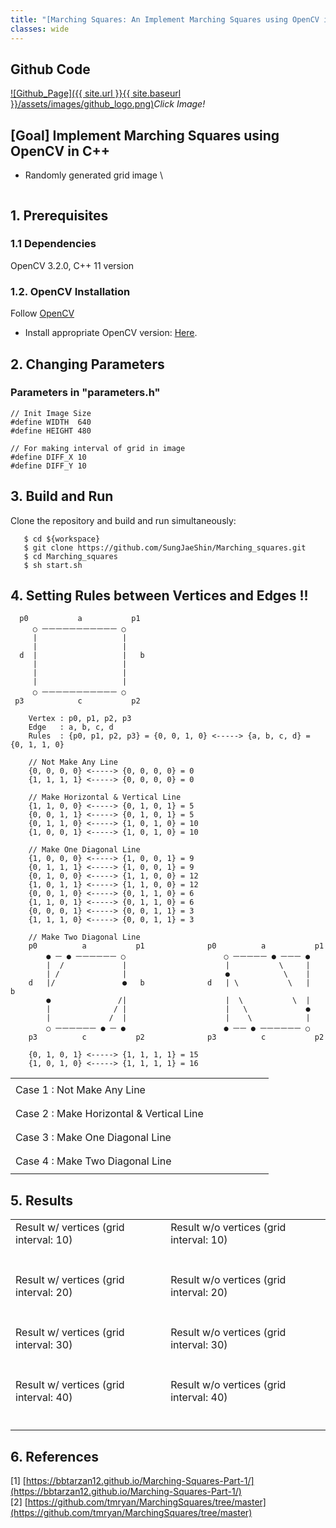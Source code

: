 ```yaml
---
title: "[Marching Squares: An Implement Marching Squares using OpenCV in C++]"
classes: wide
---
```


## Github Code 
[![Github_Page]({{ site.url }}{{ site.baseurl }}/assets/images/github_logo.png)](https://github.com/SungJaeShin/Marching_squares.git)*Click Image!*

## [Goal] Implement Marching Squares using OpenCV in C++
- Randomly generated grid image \
  <figure class="align-center">
    <img src="{{ site.url }}{{ site.baseurl }}/assets/images/marching_squares/init_img.png" alt="">
  </figure> 

## 1. Prerequisites
### 1.1 Dependencies
OpenCV 3.2.0, C++ 11 version

### 1.2. OpenCV Installation
Follow [OpenCV](https://docs.opencv.org/4.x/d2/de6/tutorial_py_setup_in_ubuntu.html)
- Install appropriate OpenCV version: [Here](https://sungjaeshin.github.io/O/opencv-install/).

## 2. Changing Parameters
### Parameters in "parameters.h"
```
// Init Image Size
#define WIDTH  640
#define HEIGHT 480

// For making interval of grid in image
#define DIFF_X 10
#define DIFF_Y 10
```

## 3. Build and Run 
Clone the repository and build and run simultaneously:
```
   $ cd ${workspace}
   $ git clone https://github.com/SungJaeShin/Marching_squares.git
   $ cd Marching_squares
   $ sh start.sh
```

## 4. Setting Rules between Vertices and Edges !!
```
  p0           a           p1
     ○ ㅡㅡㅡㅡㅡㅡㅡㅡㅡㅡㅡ ○
     |                   |
     |                   |
  d  |                   |   b
     |                   |
     |                   |
     |                   |
     ○ ㅡㅡㅡㅡㅡㅡㅡㅡㅡㅡㅡ ○
 p3            c           p2

    Vertex : p0, p1, p2, p3
    Edge   : a, b, c, d
    Rules  : {p0, p1, p2, p3} = {0, 0, 1, 0} <-----> {a, b, c, d} = {0, 1, 1, 0}

    // Not Make Any Line
    {0, 0, 0, 0} <-----> {0, 0, 0, 0} = 0
    {1, 1, 1, 1} <-----> {0, 0, 0, 0} = 0

    // Make Horizontal & Vertical Line
    {1, 1, 0, 0} <-----> {0, 1, 0, 1} = 5
    {0, 0, 1, 1} <-----> {0, 1, 0, 1} = 5
    {0, 1, 1, 0} <-----> {1, 0, 1, 0} = 10
    {1, 0, 0, 1} <-----> {1, 0, 1, 0} = 10

    // Make One Diagonal Line 
    {1, 0, 0, 0} <-----> {1, 0, 0, 1} = 9
    {0, 1, 1, 1} <-----> {1, 0, 0, 1} = 9
    {0, 1, 0, 0} <-----> {1, 1, 0, 0} = 12
    {1, 0, 1, 1} <-----> {1, 1, 0, 0} = 12
    {0, 0, 1, 0} <-----> {0, 1, 1, 0} = 6
    {1, 1, 0, 1} <-----> {0, 1, 1, 0} = 6
    {0, 0, 0, 1} <-----> {0, 0, 1, 1} = 3
    {1, 1, 1, 0} <-----> {0, 0, 1, 1} = 3

    // Make Two Diagonal Line
    p0          a           p1              p0          a           p1
        ● ㅡ ● ㅡㅡㅡㅡㅡㅡ ○                      ○ ㅡㅡㅡㅡㅡ ● ㅡㅡㅡ ●
        |  /             |                      |           \     |
        | /              |                      ●            \    |
    d   |/               ●   b              d   | \           \   |   b
        ●               /|                      |  \           \  |
        |              / |                      |   \             ●
        |             /  |                      |    \            |
        ○ ㅡㅡㅡㅡㅡㅡ ● ㅡ ●                      ● ㅡㅡ ● ㅡㅡㅡㅡㅡㅡ ○
    p3          c           p2              p3          c           p2

    {0, 1, 0, 1} <-----> {1, 1, 1, 1} = 15
    {1, 0, 1, 0} <-----> {1, 1, 1, 1} = 16
```

  <table>
      <tr>
         <td> Case 1 : Not Make Any Line </td>
         <td> 
         <figure class="align-center">
          <img src="{{ site.url }}{{ site.baseurl }}/assets/images/marching_squares/not_draw.jpg" alt="">
         </figure> 
         </td>
      </tr>
      <tr>
         <td> Case 2 : Make Horizontal & Vertical Line </td>
         <td> 
         <figure class="align-center">
          <img src="{{ site.url }}{{ site.baseurl }}/assets/images/marching_squares/horizontal_vertical_line.jpg" alt="">
         </figure> 
         </td>
      </tr>
      <tr> 
         <td> Case 3 : Make One Diagonal Line </td>
         <td> 
         <figure class="align-center">
          <img src="{{ site.url }}{{ site.baseurl }}/assets/images/marching_squares/one_diagonal_line.jpg" alt="">
         </figure> 
         </td>
      </tr>
      <tr>
         <td> Case 4 : Make Two Diagonal Line  </td>
         <td>
         <figure class="align-center">
          <img src="{{ site.url }}{{ site.baseurl }}/assets/images/marching_squares/two_diagonal_lines.jpg" alt="">
         </figure> 
         </td>
      </tr>
  </table>

## 5. Results 
<table>
    <tr>
       <td> Result w/ vertices (grid interval: 10) </td>
       <td> Result w/o vertices (grid interval: 10) </td>
    </tr>
    <tr>
       <td>
         <figure class="align-center">
          <img src="{{ site.url }}{{ site.baseurl }}/assets/images/marching_squares/marching_grid_img.png" alt="">
        </figure> 
       </td>
       <td>
        <figure class="align-center">
          <img src="{{ site.url }}{{ site.baseurl }}/assets/images/marching_squares/marching_line_img.png" alt="">
        </figure> 
      </td>
    </tr>
    <tr>
       <td> Result w/ vertices (grid interval: 20) </td>
       <td> Result w/o vertices (grid interval: 20) </td>
    </tr>
    <tr>
      <td>
         <figure class="align-center">
          <img src="{{ site.url }}{{ site.baseurl }}/assets/images/marching_squares/marching_grid_img_20.png" alt="">
        </figure> 
       </td>
       <td>
        <figure class="align-center">
          <img src="{{ site.url }}{{ site.baseurl }}/assets/images/marching_squares/marching_line_img_20.png" alt="">
        </figure> 
      </td>
    </tr>
    <tr>
       <td> Result w/ vertices (grid interval: 30) </td>
       <td> Result w/o vertices (grid interval: 30) </td>
    </tr>
    <tr>
        <td>
         <figure class="align-center">
          <img src="{{ site.url }}{{ site.baseurl }}/assets/images/marching_squares/marching_grid_img_30.png" alt="">
        </figure> 
       </td>
       <td>
        <figure class="align-center">
          <img src="{{ site.url }}{{ site.baseurl }}/assets/images/marching_squares/marching_line_img_30.png" alt="">
        </figure> 
      </td>
    </tr>
    <tr>
       <td> Result w/ vertices (grid interval: 40) </td>
       <td> Result w/o vertices (grid interval: 40) </td>
    </tr>
    <tr>
        <td>
         <figure class="align-center">
          <img src="{{ site.url }}{{ site.baseurl }}/assets/images/marching_squares/marching_grid_img_40.png" alt="">
        </figure> 
       </td>
       <td>
        <figure class="align-center">
          <img src="{{ site.url }}{{ site.baseurl }}/assets/images/marching_squares/marching_line_img_40.png" alt="">
        </figure> 
      </td>
    </tr>
</table>

## 6. References
[1] [https://bbtarzan12.github.io/Marching-Squares-Part-1/](https://bbtarzan12.github.io/Marching-Squares-Part-1/) \
[2] [https://github.com/tmryan/MarchingSquares/tree/master](https://github.com/tmryan/MarchingSquares/tree/master)